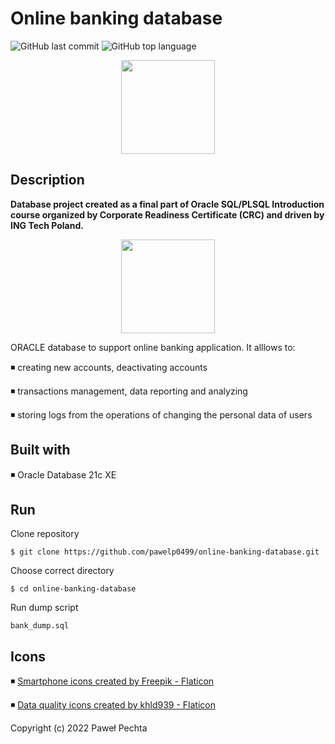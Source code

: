 # Online banking database


<img alt="GitHub last commit" src="https://img.shields.io/github/last-commit/pawelp0499/online-banking-database?style=plastic"> <img alt="GitHub top language" src="https://img.shields.io/github/languages/top/pawelp0499/online-banking-database?style=plastic">

<p align="center"> <img src="https://cdn-icons-png.flaticon.com/512/2097/2097276.png" width="150" height="150" /></p>

## Description

**Database project created as a final part of Oracle SQL/PLSQL Introduction course organized by Corporate Readiness Certificate (CRC) and driven by ING Tech Poland.**

<p align="center"> <img src="https://cdn-icons-png.flaticon.com/512/7212/7212914.png" width="150" height="150" /></p>

ORACLE database to support online banking application. It alllows  to:

◾ creating new accounts, deactivating accounts

◾ transactions management, data reporting and analyzing

◾ storing logs from the operations of changing the personal data of users

## Built with

◾ Oracle Database 21c XE

## Run

Clone repository

```
$ git clone https://github.com/pawelp0499/online-banking-database.git
```

Choose correct directory

```
$ cd online-banking-database
```

Run dump script

```
bank_dump.sql
```

## Icons

◾ <a href="https://www.flaticon.com/free-icons/smartphone" title="smartphone icons">Smartphone icons created by Freepik - Flaticon</a>

◾ <a href="https://www.flaticon.com/free-icons/data-quality" title="data quality icons">Data quality icons created by khld939 - Flaticon</a>


Copyright (c) 2022 Paweł Pechta